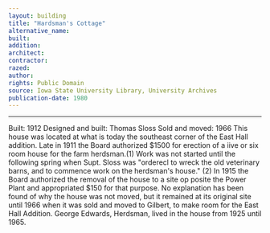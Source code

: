 ```yaml
---
layout: building
title: "Hardsman's Cottage"
alternative_name: 
built: 
addition:
architect: 
contractor: 
razed: 
author:
rights: Public Domain
source: Iowa State University Library, University Archives
publication-date: 1980 
---
```

---

Built: 1912 Designed and built: Thomas Sloss Sold and moved: 1966 
This house was located at what is today the southeast corner of the East Hall addition. Late in 1911 the Board authorized $1500 for erection of a iive or six room house for the farm herdsman.(1) Work was not started until the following spring when Supt. Sloss was "orderecl to wreck the old veterinary barns, and to commence work on the herdsman's house." (2) 
In 1915 the Board authorized the removal of the house to a site op posite the Power Plant and appropriated $150 for that purpose. No explanation has been found of why the house was not moved, but it remained at its original site until 1966 when it was sold and moved 
to Gilbert, to make room for the East Hall Addition. 
George Edwards, Herdsman, lived in the house from 1925 until 1965.